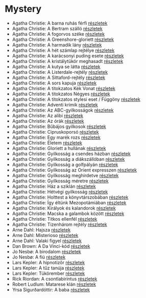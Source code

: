 # Mystery

- Agatha Christie: A barna ruhás férfi [részletek](../_details/Agatha%20Christie.md#id_1745)
- Agatha Christie: A Bertram szálló [részletek](../_details/Agatha%20Christie.md#id_1746)
- Agatha Christie: A fogorvos széke [részletek](../_details/Agatha%20Christie.md#id_1747)
- Agatha Christie: A Greenshore-gloriett [részletek](../_details/Agatha%20Christie.md#id_1762)
- Agatha Christie: A harmadik lány [részletek](../_details/Agatha%20Christie.md#id_1786)
- Agatha Christie: A hét számlap rejtélye [részletek](../_details/Agatha%20Christie.md#id_1748)
- Agatha Christie: A karácsonyi puding esete [részletek](../_details/Agatha%20Christie.md#id_1749)
- Agatha Christie: A kristálytükör meghasadt [részletek](../_details/Agatha%20Christie.md#id_1750)
- Agatha Christie: A kutya se látta [részletek](../_details/Agatha%20Christie.md#id_1751)
- Agatha Christie: A Listerdale-rejtély [részletek](../_details/Agatha%20Christie.md#id_1753)
- Agatha Christie: A Sittaford-rejtély [részletek](../_details/Agatha%20Christie.md#id_1754)
- Agatha Christie: A sors kapuja [részletek](../_details/Agatha%20Christie.md#id_1755)
- Agatha Christie: A titokzatos Kék Vonat [részletek](../_details/Agatha%20Christie.md#id_1757)
- Agatha Christie: A titokzatos Négyes [részletek](../_details/Agatha%20Christie.md#id_238)
- Agatha Christie: A titokzatos stylesi eset / Függöny [részletek](../_details/Agatha%20Christie.md#id_1758)
- Agatha Christie: Adventi krimik [részletek](../_details/Agatha%20Christie.md#id_1761)
- Agatha Christie: Az ABC-gyilkosságok [részletek](../_details/Agatha%20Christie.md#id_1764)
- Agatha Christie: Az alibi [részletek](../_details/Agatha%20Christie.md#id_1765)
- Agatha Christie: Az órák [részletek](../_details/Agatha%20Christie.md#id_1768)
- Agatha Christie: Bűbájos gyilkosok [részletek](../_details/Agatha%20Christie.md#id_1771)
- Agatha Christie: Cipruskoporsó [részletek](../_details/Agatha%20Christie.md#id_1772)
- Agatha Christie: Egy marék rozs [részletek](../_details/Agatha%20Christie.md#id_1773)
- Agatha Christie: Életem [részletek](../_details/Agatha%20Christie.md#id_1774)
- Agatha Christie: Gloriett a hullának [részletek](../_details/Agatha%20Christie.md#id_1777)
- Agatha Christie: Gyilkosság a csendes házban [részletek](../_details/Agatha%20Christie.md#id_1779)
- Agatha Christie: Gyilkosság a diákszállóban [részletek](../_details/Agatha%20Christie.md#id_1780)
- Agatha Christie: Gyilkosság a golfpályán [részletek](../_details/Agatha%20Christie.md#id_1781)
- Agatha Christie: Gyilkosság az Orient expresszen [részletek](../_details/Agatha%20Christie.md#id_1782)
- Agatha Christie: Gyilkosság meghirdetve [részletek](../_details/Agatha%20Christie.md#id_1783)
- Agatha Christie: Gyilkosság méretre [részletek](../_details/Agatha%20Christie.md#id_1784)
- Agatha Christie: Ház a sziklán [részletek](../_details/Agatha%20Christie.md#id_1790)
- Agatha Christie: Hétvégi gyilkosság [részletek](../_details/Agatha%20Christie.md#id_1788)
- Agatha Christie: Holttest a könyvtárszobában [részletek](../_details/Agatha%20Christie.md#id_1791)
- Agatha Christie: Így ​éltünk Mezopotámiában [részletek](../_details/Agatha%20Christie.md#id_1792)
- Agatha Christie: Királyok és kalandorok [részletek](../_details/Agatha%20Christie.md#id_1793)
- Agatha Christie: Macska a galambok között [részletek](../_details/Agatha%20Christie.md#id_1795)
- Agatha Christie: Titkos ellenfél [részletek](../_details/Agatha%20Christie.md#id_1756)
- Agatha Christie: Tizenhárom rejtély [részletek](../_details/Agatha%20Christie.md#id_1759)
- Arne Dahl: Hajsza [részletek](../_details/Arne%20Dahl.md#id_1666)
- Arne Dahl: Misterioso [részletek](../_details/Arne%20Dahl.md#id_1667)
- Arne Dahl: Valaki figyel [részletek](../_details/Arne%20Dahl.md#id_1664)
- Dan Brown: A Da Vinci-kód [részletek](../_details/Dan%20Brown.md#id_1642)
- Jo Nesbø: A birodalom [részletek](../_details/Jo%20Nesb%C3%B8.md#id_1735)
- Jo Nesbø: A fiú [részletek](../_details/Jo%20Nesb%C3%B8.md#id_1741)
- Lars Kepler: A hipnotizőr [részletek](../_details/Lars%20Kepler.md#id_1681)
- Lars Kepler: A tűz tanúja [részletek](../_details/Lars%20Kepler.md#id_1677)
- Lars Kepler: Tükörember [részletek](../_details/Lars%20Kepler.md#id_1682)
- Rick Riordan: A csontlabirintus [részletek](../_details/Rick%20Riordan.md#id_1653)
- Robert Ludlum: Matarese klán [részletek](../_details/Robert%20Ludlum.md#id_35)
- Yrsa Sigurðardóttir: A baba [részletek](../_details/Yrsa%20Sigur%C3%B0ard%C3%B3ttir.md#id_1729)